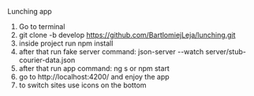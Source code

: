 Lunching app
1) Go to terminal
2) git clone -b develop https://github.com/BartlomiejLeja/lunching.git
3) inside project run npm install
4) after that run fake server command: json-server --watch server/stub-courier-data.json
5) after that run app command:  ng s or npm start
6) go to http://localhost:4200/ and enjoy the app
7) to switch sites use icons on the bottom
